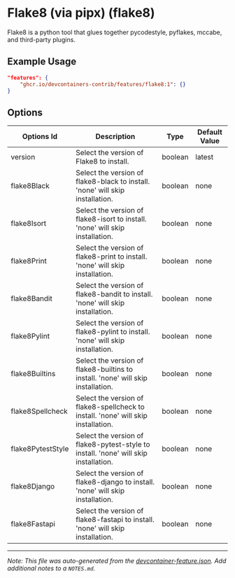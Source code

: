 
# Flake8 (via pipx) (flake8)

Flake8 is a python tool that glues together pycodestyle, pyflakes, mccabe, and third-party plugins.

## Example Usage

```json
"features": {
    "ghcr.io/devcontainers-contrib/features/flake8:1": {}
}
```

## Options

| Options Id | Description | Type | Default Value |
|-----|-----|-----|-----|
| version | Select the version of Flake8 to install. | boolean | latest |
| flake8Black | Select the version of flake8-black to install. 'none' will skip installation. | boolean | none |
| flake8Isort | Select the version of flake8-isort to install. 'none' will skip installation. | boolean | none |
| flake8Print | Select the version of flake8-print to install. 'none' will skip installation. | boolean | none |
| flake8Bandit | Select the version of flake8-bandit to install. 'none' will skip installation. | boolean | none |
| flake8Pylint | Select the version of flake8-pylint to install. 'none' will skip installation. | boolean | none |
| flake8Builtins | Select the version of flake8-builtins to install. 'none' will skip installation. | boolean | none |
| flake8Spellcheck | Select the version of flake8-spellcheck to install. 'none' will skip installation. | boolean | none |
| flake8PytestStyle | Select the version of flake8-pytest-style to install. 'none' will skip installation. | boolean | none |
| flake8Django | Select the version of flake8-django to install. 'none' will skip installation. | boolean | none |
| flake8Fastapi | Select the version of flake8-fastapi to install. 'none' will skip installation. | boolean | none |



---

_Note: This file was auto-generated from the [devcontainer-feature.json](https://github.com/devcontainers-contrib/features/blob/main/src/flake8/devcontainer-feature.json).  Add additional notes to a `NOTES.md`._
